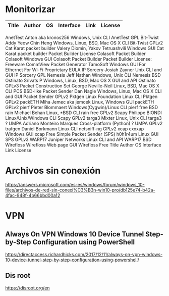 # Monitorizar

|Title|Author|OS|Interface|Link|License|
|---|---|---|---|---|---|

AnetTest	Anton aka kronos256	Windows, Unix	CLI	AnetTest	GPL
Bit-Twist	Addy Yeow Chin Heng	Windows, Linux, BSD, Mac OS X	CLI	Bit-Twist	GPLv2
Cat Karat packet builder	Valery Diomin, Yakov Tetruashvili	Windows	GUI	Cat Karat packet builder	Packet Builder License
Colasoft Packet Builder	Colasoft	Windows	GUI	Colasoft Packet Builder	Packet Builder License: Freeware
CommView Packet Generator 	TamoSoft	Windows	GUI	For Ethernet For Wi-Fi	Proprietary EULA
IP Sorcery	Josiah Zayner	Unix	CLI and GUI	IP Sorcery	GPL
Nemesis	Jeff Nathan	Windows, Unix	CLI	Nemesis	BSD
Ostinato	Srivats P	Windows, Linux, BSD, Mac OS X	GUI and API	Ostinato	GPLv3
Packet Construction Set	George Neville-Neil	Linux, BSD, Mac OS X	CLI	PCS	BSD-like
Packet Sender	Dan Nagle	Windows, Linux, Mac OS X	CLI and GUI	Packet Sender	GPLv2
Pktgen	Linux Foundation	Linux	CLI	Pktgen	GPLv2
packETH	Miha Jemec aka jemcek	Linux, Windows	GUI	packETH	GPLv2
pierf	Pieter Blommaert	Windows(Cygwin)/Linux	CLI	pierf	free BSD
rain	Michael Behan	Linux, *BSD	CLI	rain	free GPLv2
Scapy	Philippe BIONDI	Linux/Unix/Windows	CLI	Scapy	GPLv2
targa3	Mixter	Linux, Unix	CLI	targa3	?
UMPA	Adriano Monteiro Marques	Cross-platform (Python)	?	UMPA	GPLv2
trafgen	Daniel Borkmann	Linux	CLI	netsniff-ng	GPLv2
xcap	cxxxap	Windows	GUI	xcap	Free
Simple Packet Sender (SPS)	h0h1r4um	Linux	GUI	SPS	GPLv3
WARP17	Juniper Networks	Linux	CLI and API	WARP17	BSD
Wirefloss	Wirefloss	Web page	GUI	Wirefloss	Free
Title	Author	OS	Interface	Link	License

# Archivos sin conexión
https://answers.microsoft.com/es-es/windows/forum/windows_10-files/archivos-de-red-sin-conexi%C3%B3n-win10-pro/db125e74-b42a-4fac-948f-4b66bbd00a12

# VPN
## Always On VPN Windows 10 Device Tunnel Step-by-Step Configuration using PowerShell
https://directaccess.richardhicks.com/2017/12/11/always-on-vpn-windows-10-device-tunnel-step-by-step-configuration-using-powershell/

## Dis root
https://disroot.org/en
